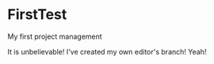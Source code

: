 # FirstTest
My first project management

It is unbelievable! I've created my own editor's branch! Yeah!
